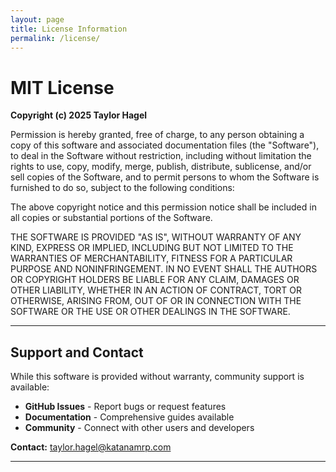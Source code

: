 ```yaml
---
layout: page
title: License Information
permalink: /license/
---
```


# MIT License

**Copyright (c) 2025 Taylor Hagel**

Permission is hereby granted, free of charge, to any person obtaining a copy of this software and associated documentation files (the "Software"), to deal in the Software without restriction, including without limitation the rights to use, copy, modify, merge, publish, distribute, sublicense, and/or sell copies of the Software, and to permit persons to whom the Software is furnished to do so, subject to the following conditions:

The above copyright notice and this permission notice shall be included in all copies or substantial portions of the Software.

THE SOFTWARE IS PROVIDED "AS IS", WITHOUT WARRANTY OF ANY KIND, EXPRESS OR IMPLIED, INCLUDING BUT NOT LIMITED TO THE WARRANTIES OF MERCHANTABILITY, FITNESS FOR A PARTICULAR PURPOSE AND NONINFRINGEMENT. IN NO EVENT SHALL THE AUTHORS OR COPYRIGHT HOLDERS BE LIABLE FOR ANY CLAIM, DAMAGES OR OTHER LIABILITY, WHETHER IN AN ACTION OF CONTRACT, TORT OR OTHERWISE, ARISING FROM, OUT OF OR IN CONNECTION WITH THE SOFTWARE OR THE USE OR OTHER DEALINGS IN THE SOFTWARE.

---

## Support and Contact

While this software is provided without warranty, community support is available:

- **GitHub Issues** - Report bugs or request features
- **Documentation** - Comprehensive guides available
- **Community** - Connect with other users and developers

**Contact:** taylor.hagel@katanamrp.com

---
